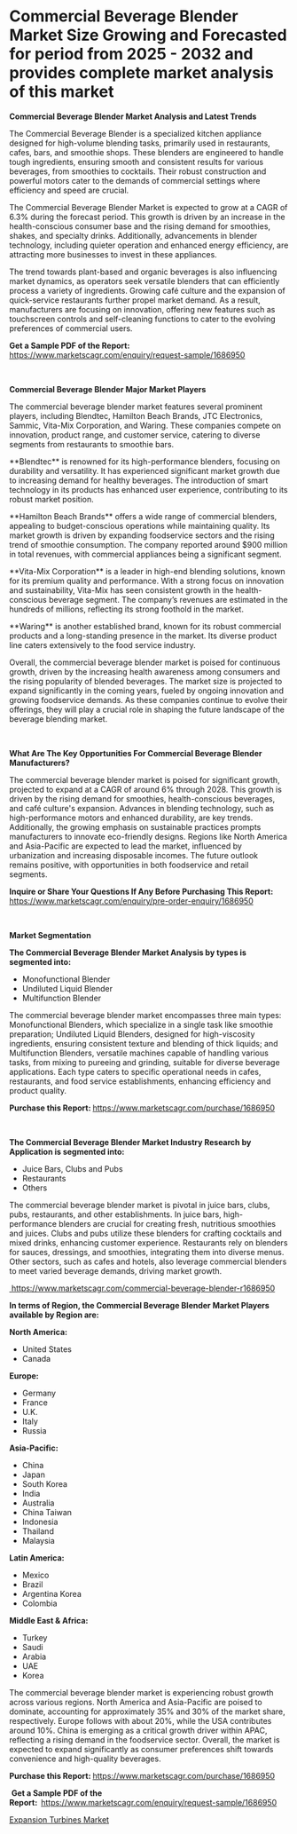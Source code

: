 <p><h1>Commercial Beverage Blender Market Size Growing and Forecasted for period from 2025 - 2032 and provides complete market analysis of this market</h1></p><p><strong>Commercial Beverage Blender Market Analysis and Latest Trends</strong></p>
<p><p>The Commercial Beverage Blender is a specialized kitchen appliance designed for high-volume blending tasks, primarily used in restaurants, cafes, bars, and smoothie shops. These blenders are engineered to handle tough ingredients, ensuring smooth and consistent results for various beverages, from smoothies to cocktails. Their robust construction and powerful motors cater to the demands of commercial settings where efficiency and speed are crucial.</p><p>The Commercial Beverage Blender Market is expected to grow at a CAGR of 6.3% during the forecast period. This growth is driven by an increase in the health-conscious consumer base and the rising demand for smoothies, shakes, and specialty drinks. Additionally, advancements in blender technology, including quieter operation and enhanced energy efficiency, are attracting more businesses to invest in these appliances. </p><p>The trend towards plant-based and organic beverages is also influencing market dynamics, as operators seek versatile blenders that can efficiently process a variety of ingredients. Growing café culture and the expansion of quick-service restaurants further propel market demand. As a result, manufacturers are focusing on innovation, offering new features such as touchscreen controls and self-cleaning functions to cater to the evolving preferences of commercial users.</p></p>
<p><strong>Get a Sample PDF of the Report:&nbsp;</strong> <a href="https://www.marketscagr.com/enquiry/request-sample/1686950?utm_campaign=2326&utm_medium=2&utm_source=Github&utm_content=ia&utm_term=20022025&utm_id=commercial-beverage-blender">https://www.marketscagr.com/enquiry/request-sample/1686950</a></p>
<p>&nbsp;</p>
<p><strong>Commercial Beverage Blender Major Market Players</strong></p>
<p><p>The commercial beverage blender market features several prominent players, including Blendtec, Hamilton Beach Brands, JTC Electronics, Sammic, Vita-Mix Corporation, and Waring. These companies compete on innovation, product range, and customer service, catering to diverse segments from restaurants to smoothie bars.</p><p>**Blendtec** is renowned for its high-performance blenders, focusing on durability and versatility. It has experienced significant market growth due to increasing demand for healthy beverages. The introduction of smart technology in its products has enhanced user experience, contributing to its robust market position. </p><p>**Hamilton Beach Brands** offers a wide range of commercial blenders, appealing to budget-conscious operations while maintaining quality. Its market growth is driven by expanding foodservice sectors and the rising trend of smoothie consumption. The company reported around $900 million in total revenues, with commercial appliances being a significant segment.</p><p>**Vita-Mix Corporation** is a leader in high-end blending solutions, known for its premium quality and performance. With a strong focus on innovation and sustainability, Vita-Mix has seen consistent growth in the health-conscious beverage segment. The company’s revenues are estimated in the hundreds of millions, reflecting its strong foothold in the market.</p><p>**Waring** is another established brand, known for its robust commercial products and a long-standing presence in the market. Its diverse product line caters extensively to the food service industry. </p><p>Overall, the commercial beverage blender market is poised for continuous growth, driven by the increasing health awareness among consumers and the rising popularity of blended beverages. The market size is projected to expand significantly in the coming years, fueled by ongoing innovation and growing foodservice demands. As these companies continue to evolve their offerings, they will play a crucial role in shaping the future landscape of the beverage blending market.</p></p>
<p>&nbsp;</p>
<p><strong>What Are The Key Opportunities For Commercial Beverage Blender Manufacturers?</strong></p>
<p><p>The commercial beverage blender market is poised for significant growth, projected to expand at a CAGR of around 6% through 2028. This growth is driven by the rising demand for smoothies, health-conscious beverages, and café culture's expansion. Advances in blending technology, such as high-performance motors and enhanced durability, are key trends. Additionally, the growing emphasis on sustainable practices prompts manufacturers to innovate eco-friendly designs. Regions like North America and Asia-Pacific are expected to lead the market, influenced by urbanization and increasing disposable incomes. The future outlook remains positive, with opportunities in both foodservice and retail segments.</p></p>
<p><strong>Inquire or Share Your Questions If Any Before Purchasing This Report:</strong> <a href="https://www.marketscagr.com/enquiry/pre-order-enquiry/1686950?utm_campaign=2326&utm_medium=2&utm_source=Github&utm_content=ia&utm_term=20022025&utm_id=commercial-beverage-blender">https://www.marketscagr.com/enquiry/pre-order-enquiry/1686950</a></p>
<p>&nbsp;</p>
<p><strong>Market Segmentation</strong></p>
<p><strong>The Commercial Beverage Blender Market Analysis by types is segmented into:</strong></p>
<p><ul><li>Monofunctional Blender</li><li>Undiluted Liquid Blender</li><li>Multifunction Blender</li></ul></p>
<p><p>The commercial beverage blender market encompasses three main types: Monofunctional Blenders, which specialize in a single task like smoothie preparation; Undiluted Liquid Blenders, designed for high-viscosity ingredients, ensuring consistent texture and blending of thick liquids; and Multifunction Blenders, versatile machines capable of handling various tasks, from mixing to pureeing and grinding, suitable for diverse beverage applications. Each type caters to specific operational needs in cafes, restaurants, and food service establishments, enhancing efficiency and product quality.</p></p>
<p><strong>Purchase this Report:&nbsp;</strong><a href="https://www.marketscagr.com/purchase/1686950?utm_campaign=2326&utm_medium=2&utm_source=Github&utm_content=ia&utm_term=20022025&utm_id=commercial-beverage-blender">https://www.marketscagr.com/purchase/1686950</a></p>
<p>&nbsp;</p>
<p><strong>The Commercial Beverage Blender Market Industry Research by Application is segmented into:</strong></p>
<p><ul><li>Juice Bars, Clubs and Pubs</li><li>Restaurants</li><li>Others</li></ul></p>
<p><p>The commercial beverage blender market is pivotal in juice bars, clubs, pubs, restaurants, and other establishments. In juice bars, high-performance blenders are crucial for creating fresh, nutritious smoothies and juices. Clubs and pubs utilize these blenders for crafting cocktails and mixed drinks, enhancing customer experience. Restaurants rely on blenders for sauces, dressings, and smoothies, integrating them into diverse menus. Other sectors, such as cafes and hotels, also leverage commercial blenders to meet varied beverage demands, driving market growth.</p></p>
<p><a href="https://www.marketscagr.com/commercial-beverage-blender-r1686950?utm_campaign=2326&utm_medium=2&utm_source=Github&utm_content=ia&utm_term=20022025&utm_id=commercial-beverage-blender">&nbsp;https://www.marketscagr.com/commercial-beverage-blender-r1686950</a></p>
<p><strong>In terms of Region, the Commercial Beverage Blender Market Players available by Region are:</strong></p>
<p>
    <p> <strong> North America: </strong>
        <ul>
            <li>United States</li>
            <li>Canada</li>
        </ul>
        </p> 
    <p> <strong> Europe: </strong>
        <ul>
            <li>Germany</li>
            <li>France</li>
            <li>U.K.</li>
            <li>Italy</li>
            <li>Russia</li>
        </ul>
        </p> 
    <p> <strong> Asia-Pacific: </strong>
        <ul>
            <li>China</li>
            <li>Japan</li>
            <li>South Korea</li>
            <li>India</li>
            <li>Australia</li>
            <li>China Taiwan</li>
            <li>Indonesia</li>
            <li>Thailand</li>
            <li>Malaysia</li>
        </ul>
        </p> 
    <p> <strong> Latin America: </strong>
        <ul>
            <li>Mexico</li>
            <li>Brazil</li>
            <li>Argentina Korea</li>
            <li>Colombia</li>
        </ul>
        </p> 
    <p> <strong> Middle East & Africa: </strong>
        <ul>
            <li>Turkey</li>
            <li>Saudi</li>
            <li>Arabia</li>
            <li>UAE</li>
            <li>Korea</li>
        </ul>
    </p>
    </p>
<p><p>The commercial beverage blender market is experiencing robust growth across various regions. North America and Asia-Pacific are poised to dominate, accounting for approximately 35% and 30% of the market share, respectively. Europe follows with about 20%, while the USA contributes around 10%. China is emerging as a critical growth driver within APAC, reflecting a rising demand in the foodservice sector. Overall, the market is expected to expand significantly as consumer preferences shift towards convenience and high-quality beverages.</p></p>
<p><strong>Purchase this Report: </strong><a href="https://www.marketscagr.com/purchase/1686950?utm_campaign=2326&utm_medium=2&utm_source=Github&utm_content=ia&utm_term=20022025&utm_id=commercial-beverage-blender">https://www.marketscagr.com/purchase/1686950</a></p>
<p>&nbsp;<strong>Get a Sample PDF of the Report:&nbsp;&nbsp;</strong><a href="https://www.marketscagr.com/enquiry/request-sample/1686950?utm_campaign=2326&utm_medium=2&utm_source=Github&utm_content=ia&utm_term=20022025&utm_id=commercial-beverage-blender">https://www.marketscagr.com/enquiry/request-sample/1686950</a></p>
<p><strong></strong></p>
<p><p><a href="https://github.com/nafidurii/Market-Research-Report-List-1/blob/main/expansion-turbines-market.md?utm_campaign=2326&utm_medium=2&utm_source=Github&utm_content=ia&utm_term=20022025&utm_id=commercial-beverage-blender">Expansion Turbines Market</a></p></p>